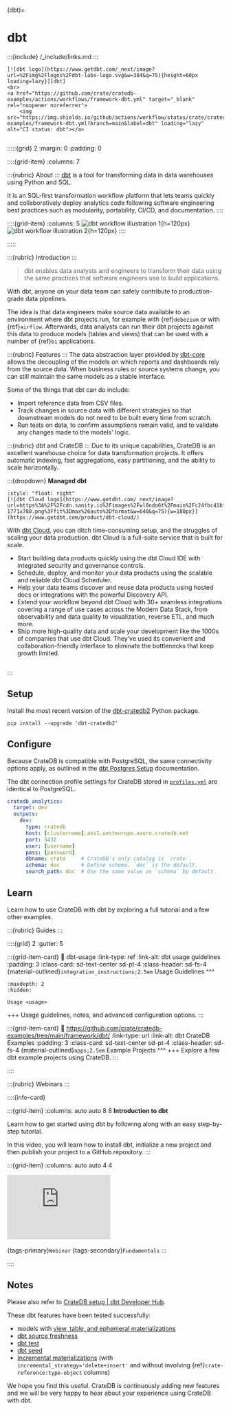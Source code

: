 (dbt)=
# dbt

:::{include} /_include/links.md
:::

```{div} .float-right .text-right
[![dbt logo](https://www.getdbt.com/_next/image?url=%2Fimg%2Flogos%2Fdbt-labs-logo.svg&w=384&q=75){height=60px loading=lazy}][dbt]
<br>
<a href="https://github.com/crate/cratedb-examples/actions/workflows/framework-dbt.yml" target="_blank" rel="noopener noreferrer">
    <img src="https://img.shields.io/github/actions/workflow/status/crate/cratedb-examples/framework-dbt.yml?branch=main&label=dbt" loading="lazy" alt="CI status: dbt"></a>
```
```{div} .clearfix
```

:::::{grid} 2
:margin: 0
:padding: 0

::::{grid-item}
:columns: 7

:::{rubric} About
:::
[dbt] is a tool for transforming data in data warehouses using Python and SQL.

It is an SQL‑first transformation workflow platform that lets teams quickly and
collaboratively deploy analytics code following software engineering best practices
such as modularity, portability, CI/CD, and documentation.
::::

::::{grid-item}
:columns: 5
![dbt workflow illustration 1](https://www.getdbt.com/_next/image?url=https%3A%2F%2Fcdn.sanity.io%2Fimages%2Fwl0ndo6t%2Fmain%2Fcd8cba01b3f756a3a7ed194e6e2d6a4072fac194-1220x1200.png%3Ffit%3Dmax%26auto%3Dformat&w=640&q=75){h=120px}
![dbt workflow illustration 2](https://www.getdbt.com/_next/image?url=https%3A%2F%2Fcdn.sanity.io%2Fimages%2Fwl0ndo6t%2Fmain%2F58b87e47c2aed57fde9ccd49c927c3dff5b57d3c-1466x1130.png%3Ffit%3Dmax%26auto%3Dformat&w=640&q=75){h=120px}
::::

:::::

:::{rubric} Introduction
:::

> dbt enables data analysts and engineers to transform their data using the same
> practices that software engineers use to build applications.

With dbt, anyone on your data team can safely contribute to production-grade data
pipelines.

The idea is that data engineers make source data available to an environment where
dbt projects run, for example with {ref}`debezium` or with {ref}`airflow`.
Afterwards, data analysts can run their dbt projects against this data to produce models
(tables and views) that can be used with a number of {ref}`bi` applications.

:::{rubric} Features
:::
The data abstraction layer provided by [dbt-core] allows the decoupling of
the models on which reports and dashboards rely from the source data. When
business rules or source systems change, you can still maintain the same models
as a stable interface.

Some of the things that dbt can do include:

* Import reference data from CSV files.
* Track changes in source data with different strategies so that downstream
  models do not need to be built every time from scratch.
* Run tests on data, to confirm assumptions remain valid, and to validate
  any changes made to the models' logic.

:::{rubric} dbt and CrateDB
:::
Due to its unique capabilities, CrateDB is an excellent warehouse choice for
data transformation projects. It offers automatic indexing, fast aggregations,
easy partitioning, and the ability to scale horizontally.


:::{dropdown} **Managed dbt**
```{div}
:style: "float: right"
[![dbt Cloud logo](https://www.getdbt.com/_next/image?url=https%3A%2F%2Fcdn.sanity.io%2Fimages%2Fwl0ndo6t%2Fmain%2Fc24fbc41bfc3ddb7fcc64932be56f0836fd355c8-1771x780.png%3Ffit%3Dmax%26auto%3Dformat&w=640&q=75){w=180px}](https://www.getdbt.com/product/dbt-cloud/)
```

With [dbt Cloud], you can ditch time-consuming setup, and the struggles
of scaling your data production. dbt Cloud is a full-suite service that is built for
scale.

- Start building data products quickly using the dbt Cloud IDE with integrated security
  and governance controls.
- Schedule, deploy, and monitor your data products using the scalable and reliable dbt
  Cloud Scheduler.
- Help your data teams discover and reuse data products using hosted docs or integrations
  with the powerful Discovery API.
- Extend your workflow beyond dbt Cloud with 30+ seamless integrations covering a range
  of use cases across the Modern Data Stack, from observability and data quality to
  visualization, reverse ETL, and much more.
- Ship more high-quality data and scale your development like the 1000s of companies that
  use dbt Cloud. They’ve used its convenient and collaboration-friendly interface to
  eliminate the bottlenecks that keep growth limited.

```{div} .clearfix
```
:::


## Setup
Install the most recent version of the [dbt-cratedb2] Python package.
```shell
pip install --upgrade 'dbt-cratedb2'
```

## Configure

Because CrateDB is compatible with PostgreSQL, the same connectivity
options apply, as outlined in the [dbt Postgres Setup] documentation.

The dbt connection profile settings for CrateDB stored in [`profiles.yml`]
are identical to PostgreSQL.
```yaml
cratedb_analytics:
  target: dev
  outputs:
    dev:
      type: cratedb
      host: [clustername].aks1.westeurope.azure.cratedb.net
      port: 5432
      user: [username]
      pass: [password]
      dbname: crate     # CrateDB's only catalog is `crate`.
      schema: doc       # Define schema. `doc` is the default.
      search_path: doc  # Use the same value as `schema` by default.
```


## Learn

Learn how to use CrateDB with dbt by exploring a full tutorial and
a few other examples.

:::{rubric} Guides
:::

::::{grid} 2
:gutter: 5

:::{grid-item-card}
:link: dbt-usage
:link-type: ref
:link-alt: dbt usage guidelines
:padding: 3
:class-card: sd-text-center sd-pt-4
:class-header: sd-fs-4
{material-outlined}`integration_instructions;2.5em`
Usage Guidelines
^^^
```{toctree}
:maxdepth: 2
:hidden:

Usage <usage>
```
+++
Usage guidelines, notes, and advanced configuration options.
:::

:::{grid-item-card}
:link: https://github.com/crate/cratedb-examples/tree/main/framework/dbt/
:link-type: url
:link-alt: dbt CrateDB Examples
:padding: 3
:class-card: sd-text-center sd-pt-4
:class-header: sd-fs-4
{material-outlined}`apps;2.5em`
Example Projects
^^^
+++
Explore a few dbt example projects using CrateDB.
:::

::::


:::{rubric} Webinars
:::

::::{info-card}

:::{grid-item}
:columns: auto auto 8 8
**Introduction to dbt**

Learn how to get started using dbt by following along
with an easy step-by-step tutorial.

In this video, you will learn how to install dbt, initialize a new project
and then publish your project to a GitHub repository.
:::

:::{grid-item}
:columns: auto auto 4 4

<iframe width="240" src="https://www.youtube-nocookie.com/embed/5rNquRnNb4E" title="YouTube video player" frameborder="0" allow="accelerometer; autoplay; clipboard-write; encrypted-media; gyroscope; picture-in-picture; web-share" allowfullscreen></iframe>
&nbsp;

{tags-primary}`Webinar`
{tags-secondary}`Fundamentals`
:::

::::

## Notes

Please also refer to [CrateDB setup | dbt Developer Hub](https://docs.getdbt.com/docs/core/connect-data-platform/cratedb-setup).

These dbt features have been tested successfully:

* models with [view, table, and ephemeral materializations](https://docs.getdbt.com/docs/build/materializations)
* [dbt source freshness](https://docs.getdbt.com/docs/deploy/source-freshness)
* [dbt test](https://docs.getdbt.com/docs/build/tests)
* [dbt seed](https://docs.getdbt.com/docs/build/seeds)
* [Incremental materializations](https://docs.getdbt.com/docs/build/incremental-models) (with `incremental_strategy='delete+insert'` and without involving {ref}`crate-reference:type-object` columns)

We hope you find this useful. CrateDB is continuously adding new features and we will be very happy to hear about your experience using CrateDB with dbt.


[dbt]: https://www.getdbt.com/
[dbt-core]: https://github.com/dbt-labs/dbt-core
[dbt-cratedb2]: https://pypi.org/project/dbt-cratedb2/
[dbt Cloud]: https://www.getdbt.com/product/dbt-cloud/
[dbt Postgres Setup]: https://docs.getdbt.com/docs/core/connect-data-platform/postgres-setup
[`profiles.yml`]: https://docs.getdbt.com/docs/core/connect-data-platform/profiles.yml
